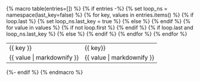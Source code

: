 {% macro table(entries=[]) %}
  {% if entries -%}
    <table>
      <tbody>
        {% set loop_ns = namespace(last_key=false) %}
        {% for key, values in entries.items() %}
          <tr class="no-color">
            {% if loop.last %}
              {% set loop_ns.last_key = true %}
              <td rowspan="{{ values | length() }}" class="draw_line--right no-line--top">{{ key }}</td>
            {% else %}
              <td rowspan="{{ values | length() }}" class="draw_line--right draw_line--down no-line--top">{{ key}}</td>
            {% endif %}
            {% for value in values %}
              {% if not loop.first %}
                </tr>
                <tr class="no-color">
              {% endif %}
              {% if loop.last and loop_ns.last_key %}
                <td class="no-line--top">{{ value | markdownify }}</td>
              {% else %}
                <td class="draw_line--down no-line--top">{{ value | markdownify }}</td>
              {% endif %}
            {% endfor %}
          </tr>
        {% endfor %}
      </tbody>
    </table>
  {%- endif %}
{% endmacro %}